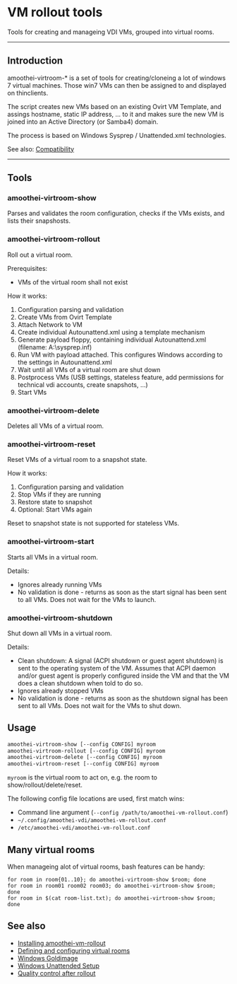 # VM rollout tools

Tools for creating and manageing VDI VMs, grouped into virtual rooms.

-------------


## Introduction
amoothei-virtroom-* is a set of tools for creating/cloneing a lot of windows 7 virtual machines.
Those win7 VMs can then be assigned to and displayed on thinclients.

The script creates new VMs based on an existing Ovirt VM Template, and assings hostname, static IP address, ... to it and makes sure the new VM is joined into an Active Directory (or Samba4) domain.

The process is based on Windows Sysprep / Unattended.xml technologies.

See also: [Compatibility](compatibility.md)

------------------

## Tools
### amoothei-virtroom-show
Parses and validates the room configuration, checks if the VMs exists, and lists their snapshosts.


### amoothei-virtroom-rollout
Roll out a virtual room.

Prerequisites:

* VMs of the virtual room shall not exist

How it works:

1. Configuration parsing and validation
2. Create VMs from Ovirt Template
3. Attach Network to VM
4. Create individual Autounattend.xml using a template mechanism
5. Generate payload floppy, containing individual Autounattend.xml (filename: A:\sysprep.inf)
6. Run VM with payload attached. This configures Windows according to the settings in Autounattend.xml 
7. Wait until all VMs of a virtual room are shut down
8. Postprocess VMs (USB settings, stateless feature, add permissions for technical vdi accounts, create snapshots, ...)
9. Start VMs

### amoothei-virtroom-delete
Deletes all VMs of a virtual room. 

### amoothei-virtroom-reset
Reset VMs of a virtual room to a snapshot state.

How it works:

1. Configuration parsing and validation
2. Stop VMs if they are running
3. Restore state to snapshot
4. Optional: Start VMs again

Reset to snapshot state is not supported for stateless VMs.

### amoothei-virtroom-start
Starts all VMs in a virtual room.

Details:

* Ignores already running VMs
* No validation is done - returns as soon as the start signal has been sent to all VMs. Does not wait for the VMs to launch.

### amoothei-virtroom-shutdown
Shut down all VMs in a virtual room.

Details:

* Clean shutdown: A signal (ACPI shutdown or guest agent shutdown) is sent to the operating system of the VM. 
Assumes that ACPI daemon and/or guest agent is properly configured inside the VM and that the VM does a clean shutdown when told to do so.
* Ignores already stopped VMs
* No validation is done - returns as soon as the shutdown signal has been sent to all VMs. Does not wait for the VMs to shut down.

## Usage
```bash
amoothei-virtroom-show [--config CONFIG] myroom
amoothei-virtroom-rollout [--config CONFIG] myroom
amoothei-virtroom-delete [--config CONFIG] myroom
amoothei-virtroom-reset [--config CONFIG] myroom
```

```myroom``` is the virtual room to act on, e.g. the room to show/rollout/delete/reset. 

The following config file locations are used, first match wins:

* Command line argument (`--config /path/to/amoothei-vm-rollout.conf`)
* `~/.config/amoothei-vdi/amoothei-vm-rollout.conf`
* `/etc/amoothei-vdi/amoothei-vm-rollout.conf`

## Many virtual rooms
When manageing alot of virtual rooms, bash features can be handy:
```
for room in room{01..10}; do amoothei-virtroom-show $room; done
for room in room01 room02 room03; do amoothei-virtroom-show $room; done
for room in $(cat room-list.txt); do amoothei-virtroom-show $room; done
```

## See also
* [Installing amoothei-vm-rollout](amoothei-vm-rollout-install.md)
* [Defining and configuring virtual rooms](amoothei-vm-rollout-config.md)
* [Windows Goldimage](goldimage.md)
* [Windows Unattended Setup](autounattend.md)
* [Quality control after rollout](quality_control.md)



